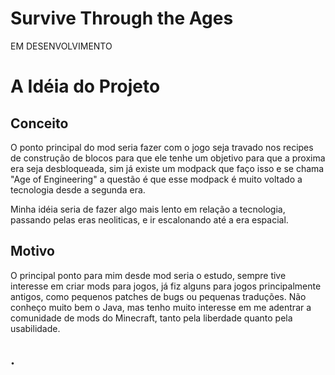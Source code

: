# Survive Through the Ages

EM DESENVOLVIMENTO

# A Idéia do Projeto
## Conceito

O ponto principal do mod seria fazer com o jogo seja travado nos recipes de construção de blocos para que ele tenhe um objetivo para que a proxima era seja desbloqueada, sim já existe um modpack que faço isso e se chama "Age of Engineering" a questão é que esse modpack é muito voltado a tecnologia desde a segunda era.
    
Minha idéia seria de fazer algo mais lento em relação a tecnologia, passando pelas eras neoliticas, e ir escalonando até a era espacial.

## Motivo

O principal ponto para mim desde mod seria o estudo, sempre tive interesse em criar mods para jogos, já fiz alguns para jogos principalmente antigos, como pequenos patches de bugs ou pequenas traduções.
Não conheço muito bem o Java, mas tenho muito interesse em me adentrar a comunidade de mods do Minecraft, tanto pela liberdade quanto pela usabilidade.

## .